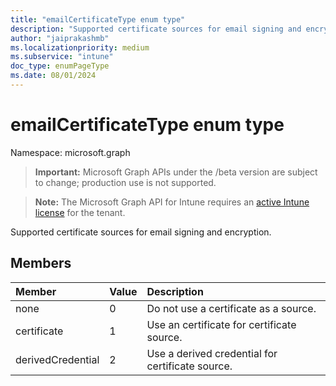 ```yaml
---
title: "emailCertificateType enum type"
description: "Supported certificate sources for email signing and encryption."
author: "jaiprakashmb"
ms.localizationpriority: medium
ms.subservice: "intune"
doc_type: enumPageType
ms.date: 08/01/2024
---
```


# emailCertificateType enum type

Namespace: microsoft.graph

> **Important:** Microsoft Graph APIs under the /beta version are subject to change; production use is not supported.

> **Note:** The Microsoft Graph API for Intune requires an [active Intune license](https://go.microsoft.com/fwlink/?linkid=839381) for the tenant.

Supported certificate sources for email signing and encryption.

## Members
|Member|Value|Description|
|:---|:---|:---|
|none|0|Do not use a certificate as a source.|
|certificate|1|Use an certificate for certificate source.|
|derivedCredential|2|Use a derived credential for certificate source.|
